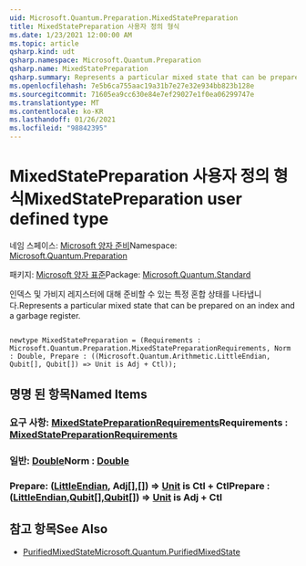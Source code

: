 ```yaml
---
uid: Microsoft.Quantum.Preparation.MixedStatePreparation
title: MixedStatePreparation 사용자 정의 형식
ms.date: 1/23/2021 12:00:00 AM
ms.topic: article
qsharp.kind: udt
qsharp.namespace: Microsoft.Quantum.Preparation
qsharp.name: MixedStatePreparation
qsharp.summary: Represents a particular mixed state that can be prepared on an index and a garbage register.
ms.openlocfilehash: 7e5b6ca755aac19a31b7e27e32e934bb823b128e
ms.sourcegitcommit: 71605ea9cc630e84e7ef29027e1f0ea06299747e
ms.translationtype: MT
ms.contentlocale: ko-KR
ms.lasthandoff: 01/26/2021
ms.locfileid: "98842395"
---
```

# <a name="mixedstatepreparation-user-defined-type"></a><span data-ttu-id="cd21b-102">MixedStatePreparation 사용자 정의 형식</span><span class="sxs-lookup"><span data-stu-id="cd21b-102">MixedStatePreparation user defined type</span></span>

<span data-ttu-id="cd21b-103">네임 스페이스: [Microsoft 양자 준비](xref:Microsoft.Quantum.Preparation)</span><span class="sxs-lookup"><span data-stu-id="cd21b-103">Namespace: [Microsoft.Quantum.Preparation](xref:Microsoft.Quantum.Preparation)</span></span>

<span data-ttu-id="cd21b-104">패키지: [Microsoft 양자 표준](https://nuget.org/packages/Microsoft.Quantum.Standard)</span><span class="sxs-lookup"><span data-stu-id="cd21b-104">Package: [Microsoft.Quantum.Standard](https://nuget.org/packages/Microsoft.Quantum.Standard)</span></span>


<span data-ttu-id="cd21b-105">인덱스 및 가비지 레지스터에 대해 준비할 수 있는 특정 혼합 상태를 나타냅니다.</span><span class="sxs-lookup"><span data-stu-id="cd21b-105">Represents a particular mixed state that can be prepared on an index and a garbage register.</span></span>

```qsharp

newtype MixedStatePreparation = (Requirements : Microsoft.Quantum.Preparation.MixedStatePreparationRequirements, Norm : Double, Prepare : ((Microsoft.Quantum.Arithmetic.LittleEndian, Qubit[], Qubit[]) => Unit is Adj + Ctl));
```



## <a name="named-items"></a><span data-ttu-id="cd21b-106">명명 된 항목</span><span class="sxs-lookup"><span data-stu-id="cd21b-106">Named Items</span></span>

### <a name="requirements--mixedstatepreparationrequirements"></a><span data-ttu-id="cd21b-107">요구 사항: [MixedStatePreparationRequirements](xref:Microsoft.Quantum.Preparation.MixedStatePreparationRequirements)</span><span class="sxs-lookup"><span data-stu-id="cd21b-107">Requirements : [MixedStatePreparationRequirements](xref:Microsoft.Quantum.Preparation.MixedStatePreparationRequirements)</span></span>


### <a name="norm--double"></a><span data-ttu-id="cd21b-108">일반: [Double](xref:microsoft.quantum.lang-ref.double)</span><span class="sxs-lookup"><span data-stu-id="cd21b-108">Norm : [Double](xref:microsoft.quantum.lang-ref.double)</span></span>


### <a name="prepare--littleendianqubitqubit--unit--is-adj--ctl"></a><span data-ttu-id="cd21b-109">Prepare: ([LittleEndian](xref:Microsoft.Quantum.Arithmetic.LittleEndian), Adj[[],](xref:microsoft.quantum.lang-ref.qubit)[[]](xref:microsoft.quantum.lang-ref.qubit)) => [Unit](xref:microsoft.quantum.lang-ref.unit) is Ctl + Ctl</span><span class="sxs-lookup"><span data-stu-id="cd21b-109">Prepare : ([LittleEndian](xref:Microsoft.Quantum.Arithmetic.LittleEndian),[Qubit](xref:microsoft.quantum.lang-ref.qubit)[],[Qubit](xref:microsoft.quantum.lang-ref.qubit)[]) => [Unit](xref:microsoft.quantum.lang-ref.unit)  is Adj + Ctl</span></span>



## <a name="see-also"></a><span data-ttu-id="cd21b-110">참고 항목</span><span class="sxs-lookup"><span data-stu-id="cd21b-110">See Also</span></span>

- [<span data-ttu-id="cd21b-111">PurifiedMixedState</span><span class="sxs-lookup"><span data-stu-id="cd21b-111">Microsoft.Quantum.PurifiedMixedState</span></span>](xref:Microsoft.Quantum.PurifiedMixedState)